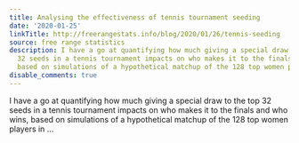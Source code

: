 ```yaml
---
title: Analysing the effectiveness of tennis tournament seeding
date: '2020-01-25'
linkTitle: http://freerangestats.info/blog/2020/01/26/tennis-seeding
source: free range statistics
description: I have a go at quantifying how much giving a special draw to the top
  32 seeds in a tennis tournament impacts on who makes it to the finals and who wins,
  based on simulations of a hypothetical matchup of the 128 top women players in ...
disable_comments: true
---
```

I have a go at quantifying how much giving a special draw to the top 32 seeds in a tennis tournament impacts on who makes it to the finals and who wins, based on simulations of a hypothetical matchup of the 128 top women players in ...